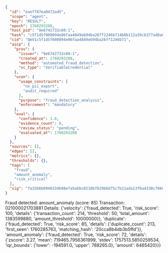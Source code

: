 ```json
{
  "id": "eaef787ea0472ad5",
  "scope": "agent",
  "key": "RESULT",
  "epoch": 1760293208,
  "host_pid": "9e6742732c60:1",
  "hash": "c5f1d5f000094e06faa4849eb94ba26ff1246b71468b112a39cb377ad8a6a73b",
  "cid": "QmV1c5f1d5f000094e06faa4849eb94ba26ff1246b71",
  "aicp": {
    "prov": {
      "issuer": "9e6742732c60:1",
      "created_at": 1760293208,
      "method": "automated_fraud_detection",
      "vc_type": "VerifiableCredential"
    },
    "ucon": {
      "usage_constraints": [
        "no_pii_export",
        "audit_required"
      ],
      "purpose": "fraud_detection_analysis",
      "enforcement": "mandatory"
    },
    "eval": {
      "confidence": 1.0,
      "evidence_count": 0,
      "review_status": "pending",
      "evaluated_at": 1760293208
    }
  },
  "sources": [],
  "edges": [],
  "metrics": {},
  "thresholds": {},
  "tags": [
    "fraud",
    "amount_anomaly",
    "risk_critical"
  ],
  "sig": "fa32b6b0946334b98efa5ebbc0218bf829b6d75c7b21ada13f6a4330c7060df7"
}
```

Fraud detected: amount_anomaly (score: 85)
Transaction: 021000021703881
Details: {'velocity': {'fraud_detected': True, 'risk_score': 100, 'details': {'transaction_count': 214, 'threshold': 50, 'total_amount': 1383599880, 'amount_threshold': 10000000}}, 'duplicate': {'fraud_detected': True, 'risk_score': 85, 'details': {'duplicate_count': 213, 'first_seen': 1760285763, 'matching_hash': '20cca8b4db3b5ffd'}}, 'amount_anomaly': {'fraud_detected': True, 'risk_score': 72, 'details': {'zscore': 3.27, 'mean': 719465.7956361999, 'stdev': 1757513.5850259534, 'iqr_bounds': {'lower': -194591.0, 'upper': 788265.0}, 'amount': 6465420}}}